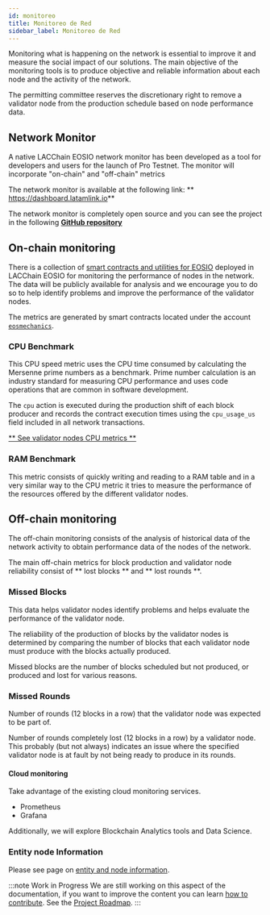 ```yaml
---
id: monitoreo
title: Monitoreo de Red
sidebar_label: Monitoreo de Red
---
```


Monitoring what is happening on the network is essential to improve it and measure the social impact of our solutions. The main objective of the monitoring tools is to produce objective and reliable information about each node and the activity of the network.

The permitting committee reserves the discretionary right to remove a validator node from the production schedule based on node performance data.

## Network Monitor

A native LACChain EOSIO network monitor has been developed as a tool for developers and users for the launch of Pro Testnet. The monitor will incorporate "on-chain" and "off-chain" metrics

The network monitor is available at the following link: ** https://dashboard.latamlink.io**

The network monitor is completely open source and you can see the project in the following [**GitHub repository**](https://github.com/eoscostarica/eosio-dashboard)

## On-chain monitoring
There is a collection of [smart contracts and utilities for EOSIO](https://eosmechanics.com/) deployed in LACChain EOSIO for monitoring the performance of nodes in the network. The data will be publicly available for analysis and we encourage you to do so to help identify problems and improve the performance of the validator nodes.

The metrics are generated by smart contracts located under the account [`eosmechanics`](https://explorer.latamlink.io/account/eosmechanics).

### CPU Benchmark
This CPU speed metric uses the CPU time consumed by calculating the Mersenne prime numbers as a benchmark. Prime number calculation is an industry standard for measuring CPU performance and uses code operations that are common in software development.

The `cpu` action is executed during the production shift of each block producer and records the contract execution times using the `cpu_usage_us` field included in all network transactions.

[** See validator nodes CPU metrics **](https://dashboard.latamlink.io/node-performance)

### RAM Benchmark
This metric consists of quickly writing and reading to a RAM table and in a very similar way to the CPU metric it tries to measure the performance of the resources offered by the different validator nodes.

## Off-chain monitoring

The off-chain monitoring consists of the analysis of historical data of the network activity to obtain performance data of the nodes of the network.

The main off-chain metrics for block production and validator node reliability consist of ** lost blocks ** and ** lost rounds **.

### Missed Blocks

This data helps validator nodes identify problems and helps evaluate the performance of the validator node.

The reliability of the production of blocks by the validator nodes is determined by comparing the number of blocks that each validator node must produce with the blocks actually produced.

Missed blocks are the number of blocks scheduled but not produced, or produced and lost for various reasons.

### Missed Rounds

Number of rounds (12 blocks in a row) that the validator node was expected to be part of.

Number of rounds completely lost (12 blocks in a row) by a validator node. This probably (but not always) indicates an issue where the specified validator node is at fault by not being ready to produce in its rounds.

#### Cloud monitoring

Take advantage of the existing cloud monitoring services.

 - Prometheus
 - Grafana

Additionally, we will explore Blockchain Analytics tools and Data Science.

### Entity node Information 

Please see page on [entity and node information](./datos-entidades-nodos).

:::note Work in Progress
We are still working on this aspect of the documentation, if you want to improve the content you can learn [how to contribute](./guias/contribuir). See the [Project Roadmap](./roadmap).
:::
